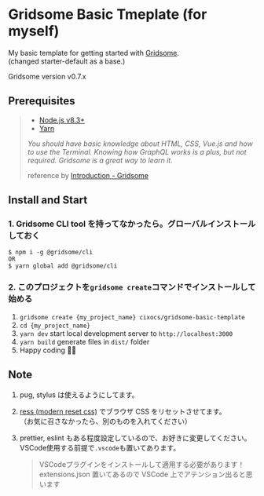 # Gridsome Basic Tmeplate (for myself)

My basic template for getting started with [Gridsome](https://gridsome.org/).<br>
(changed starter-default as a base.)

Gridsome version v0.7.x

## Prerequisites

> - [Node.js v8.3+](https://nodejs.org/en/)
> - [Yarn](https://yarnpkg.com/)
>
> *You should have basic knowledge about HTML, CSS, Vue.js and how to use the Terminal. Knowing how GraphQL works is a plus, but not required. Gridsome is a great way to learn it.*
>
> reference by [Introduction - Gridsome](https://gridsome.org/docs/#prerequisites)

## Install and Start

### 1. Gridsome CLI tool を持ってなかったら。グローバルインストールしておく

    $ npm i -g @gridsome/cli
    OR
    $ yarn global add @gridsome/cli

### 2. このプロジェクトを`gridsome create`コマンドでインストールして始める

1. `gridsome create {my_project_name} cixocs/gridsome-basic-template`
2. `cd {my_project_name}`
3. `yarn dev` start local development server to `http://localhost:3000`
4. `yarn build` generate files in `dist/` folder
5. Happy coding 🎉🙌

## Note

1. pug, stylus は使えるようにしてます。

2. [ress (modern reset css)](https://github.com/filipelinhares/ress) でブラウザ CSS をリセットさせてます。<br>（お気に召さなかったら、別のものを入れてください）

3. prettier, eslint もある程度設定しているので、お好きに変更してください。<br>
   VSCode使用する前提で`.vscode`も置いてあります。
   > VSCodeプラグインをインストールして適用する必要があります！<br>
   > extensions.json 置いてあるので VSCode 上でアテンション出ると思います
